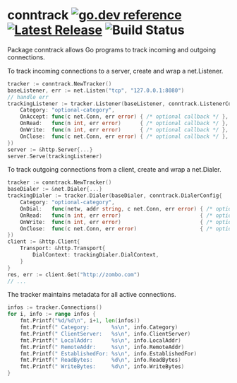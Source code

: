 # conntrack [![go.dev reference](https://img.shields.io/badge/go.dev-reference-007d9c?logo=go&logoColor=white&style=flat-square)](https://pkg.go.dev/github.com/peterbourgon/conntrack) [![Latest Release](https://img.shields.io/github/v/release/peterbourgon/conntrack?style=flat-square)](https://github.com/peterbourgon/conntrack/releases/latest) ![Build Status](https://github.com/peterbourgon/conntrack/actions/workflows/test.yaml/badge.svg?branch=main)

Package conntrack allows Go programs to track incoming and outgoing connections.

To track incoming connections to a server, create and wrap a net.Listener.

```go
tracker := conntrack.NewTracker()
baseListener, err := net.Listen("tcp", "127.0.0.1:8080")
// handle err
trackingListener := tracker.Listener(baseListener, conntrack.ListenerConfig{
	Category: "optional-category",
	OnAccept: func(c net.Conn, err error) { /* optional callback */ },
	OnRead:   func(n int, err error)      { /* optional callback */ },
	OnWrite:  func(n int, err error)      { /* optional callback */ },
	OnClose:  func(c net.Conn, err error) { /* optional callback */ },
})
server := &http.Server{...}
server.Serve(trackingListener)
```

To track outgoing connections from a client, create and wrap a net.Dialer.

```go
tracker := conntrack.NewTracker()
baseDialer := &net.Dialer{...}
trackingDialer := tracker.Dialer(baseDialer, conntrack.DialerConfig{
	Category: "optional-category",
	OnDial:   func(netw, addr string, c net.Conn, err error) { /* optional callback */ },
	OnRead:   func(n int, err error)                         { /* optional callback */ },
	OnWrite:  func(n int, err error)                         { /* optional callback */ },
	OnClose:  func(c net.Conn, err error)                    { /* optional callback */ },
})
client := &http.Client{
	Transport: &http.Transport{
		DialContext: trackingDialer.DialContext,
	}
}
res, err := client.Get("http://zombo.com")
// ...
```

The tracker maintains metadata for all active connections.

```go
infos := tracker.Connections()
for i, info := range infos {
	fmt.Printf("%d/%d\n", i+1, len(infos))
	fmt.Printf(" Category:       %s\n", info.Category)
	fmt.Printf(" ClientServer:   %s\n", info.ClientServer)
	fmt.Printf(" LocalAddr:      %s\n", info.LocalAddr)
	fmt.Printf(" RemoteAddr:     %s\n", info.RemoteAddr)
	fmt.Printf(" EstablishedFor: %s\n", info.EstablishedFor)
	fmt.Printf(" ReadBytes:      %d\n", info.ReadBytes)
	fmt.Printf(" WriteBytes:     %d\n", info.WriteBytes)
}
```
